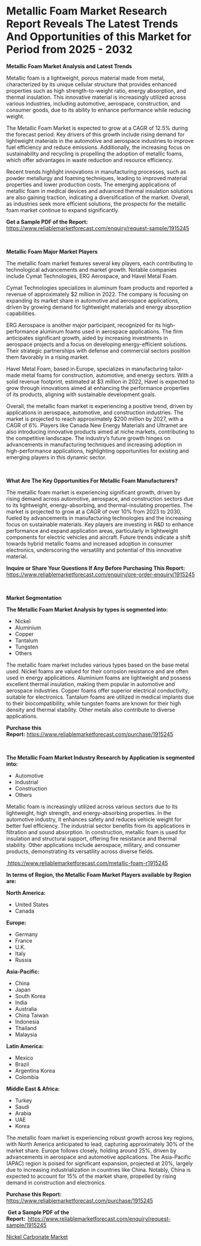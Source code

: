 <p><h1>Metallic Foam Market Research Report Reveals The Latest Trends And Opportunities of this Market for Period from 2025 - 2032</h1></p><p><strong>Metallic Foam Market Analysis and Latest Trends</strong></p>
<p><p>Metallic foam is a lightweight, porous material made from metal, characterized by its unique cellular structure that provides enhanced properties such as high strength-to-weight ratio, energy absorption, and thermal insulation. This innovative material is increasingly utilized across various industries, including automotive, aerospace, construction, and consumer goods, due to its ability to enhance performance while reducing weight.</p><p>The Metallic Foam Market is expected to grow at a CAGR of 12.5% during the forecast period. Key drivers of this growth include rising demand for lightweight materials in the automotive and aerospace industries to improve fuel efficiency and reduce emissions. Additionally, the increasing focus on sustainability and recycling is propelling the adoption of metallic foams, which offer advantages in waste reduction and resource efficiency. </p><p>Recent trends highlight innovations in manufacturing processes, such as powder metallurgy and foaming techniques, leading to improved material properties and lower production costs. The emerging applications of metallic foam in medical devices and advanced thermal insulation solutions are also gaining traction, indicating a diversification of the market. Overall, as industries seek more efficient solutions, the prospects for the metallic foam market continue to expand significantly.</p></p>
<p><strong>Get a Sample PDF of the Report:&nbsp;</strong> <a href="https://www.reliablemarketforecast.com/enquiry/request-sample/1915245?utm_campaign=3169&utm_medium=2&utm_source=Github&utm_content=ia&utm_term=01042025&utm_id=metallic-foam">https://www.reliablemarketforecast.com/enquiry/request-sample/1915245</a></p>
<p>&nbsp;</p>
<p><strong>Metallic Foam Major Market Players</strong></p>
<p><p>The metallic foam market features several key players, each contributing to technological advancements and market growth. Notable companies include Cymat Technologies, ERG Aerospace, and Havel Metal Foam. </p><p>Cymat Technologies specializes in aluminum foam products and reported a revenue of approximately $2 million in 2022. The company is focusing on expanding its market share in automotive and aerospace applications, driven by growing demand for lightweight materials and energy absorption capabilities.</p><p>ERG Aerospace is another major participant, recognized for its high-performance aluminum foams used in aerospace applications. The firm anticipates significant growth, aided by increasing investments in aerospace projects and a focus on developing energy-efficient solutions. Their strategic partnerships with defense and commercial sectors position them favorably in a rising market.</p><p>Havel Metal Foam, based in Europe, specializes in manufacturing tailor-made metal foams for construction, automotive, and energy sectors. With a solid revenue footprint, estimated at $3 million in 2022, Havel is expected to grow through innovations aimed at enhancing the performance properties of its products, aligning with sustainable development goals.</p><p>Overall, the metallic foam market is experiencing a positive trend, driven by applications in aerospace, automotive, and construction industries. The market is projected to reach approximately $200 million by 2027, with a CAGR of 6%. Players like Canada New Energy Materials and Ultramet are also introducing innovative products aimed at niche markets, contributing to the competitive landscape. The industry’s future growth hinges on advancements in manufacturing techniques and increasing adoption in high-performance applications, highlighting opportunities for existing and emerging players in this dynamic sector.</p></p>
<p>&nbsp;</p>
<p><strong>What Are The Key Opportunities For Metallic Foam Manufacturers?</strong></p>
<p><p>The metallic foam market is experiencing significant growth, driven by rising demand across automotive, aerospace, and construction sectors due to its lightweight, energy-absorbing, and thermal-insulating properties. The market is projected to grow at a CAGR of over 10% from 2023 to 2030, fueled by advancements in manufacturing technologies and the increasing focus on sustainable materials. Key players are investing in R&D to enhance performance and expand application areas, particularly in lightweight components for electric vehicles and aircraft. Future trends indicate a shift towards hybrid metallic foams and increased adoption in consumer electronics, underscoring the versatility and potential of this innovative material.</p></p>
<p><strong>Inquire or Share Your Questions If Any Before Purchasing This Report:</strong> <a href="https://www.reliablemarketforecast.com/enquiry/pre-order-enquiry/1915245?utm_campaign=3169&utm_medium=2&utm_source=Github&utm_content=ia&utm_term=01042025&utm_id=metallic-foam">https://www.reliablemarketforecast.com/enquiry/pre-order-enquiry/1915245</a></p>
<p>&nbsp;</p>
<p><strong>Market Segmentation</strong></p>
<p><strong>The Metallic Foam Market Analysis by types is segmented into:</strong></p>
<p><ul><li>Nickel</li><li>Aluminium</li><li>Copper</li><li>Tantalum</li><li>Tungsten</li><li>Others</li></ul></p>
<p><p>The metallic foam market includes various types based on the base metal used. Nickel foams are valued for their corrosion resistance and are often used in energy applications. Aluminium foams are lightweight and possess excellent thermal insulation, making them popular in automotive and aerospace industries. Copper foams offer superior electrical conductivity, suitable for electronics. Tantalum foams are utilized in medical implants due to their biocompatibility, while tungsten foams are known for their high density and thermal stability. Other metals also contribute to diverse applications.</p></p>
<p><strong>Purchase this Report:&nbsp;</strong><a href="https://www.reliablemarketforecast.com/purchase/1915245?utm_campaign=3169&utm_medium=2&utm_source=Github&utm_content=ia&utm_term=01042025&utm_id=metallic-foam">https://www.reliablemarketforecast.com/purchase/1915245</a></p>
<p>&nbsp;</p>
<p><strong>The Metallic Foam Market Industry Research by Application is segmented into:</strong></p>
<p><ul><li>Automotive</li><li>Industrial</li><li>Construction</li><li>Others</li></ul></p>
<p><p>Metallic foam is increasingly utilized across various sectors due to its lightweight, high strength, and energy-absorbing properties. In the automotive industry, it enhances safety and reduces vehicle weight for better fuel efficiency. The industrial sector benefits from its applications in filtration and sound absorption. In construction, metallic foam is used for insulation and structural support, offering fire resistance and thermal stability. Other applications include aerospace, military, and consumer products, demonstrating its versatility across diverse fields.</p></p>
<p><a href="https://www.reliablemarketforecast.com/metallic-foam-r1915245?utm_campaign=3169&utm_medium=2&utm_source=Github&utm_content=ia&utm_term=01042025&utm_id=metallic-foam">&nbsp;https://www.reliablemarketforecast.com/metallic-foam-r1915245</a></p>
<p><strong>In terms of Region, the Metallic Foam Market Players available by Region are:</strong></p>
<p>
    <p> <strong> North America: </strong>
        <ul>
            <li>United States</li>
            <li>Canada</li>
        </ul>
        </p> 
    <p> <strong> Europe: </strong>
        <ul>
            <li>Germany</li>
            <li>France</li>
            <li>U.K.</li>
            <li>Italy</li>
            <li>Russia</li>
        </ul>
        </p> 
    <p> <strong> Asia-Pacific: </strong>
        <ul>
            <li>China</li>
            <li>Japan</li>
            <li>South Korea</li>
            <li>India</li>
            <li>Australia</li>
            <li>China Taiwan</li>
            <li>Indonesia</li>
            <li>Thailand</li>
            <li>Malaysia</li>
        </ul>
        </p> 
    <p> <strong> Latin America: </strong>
        <ul>
            <li>Mexico</li>
            <li>Brazil</li>
            <li>Argentina Korea</li>
            <li>Colombia</li>
        </ul>
        </p> 
    <p> <strong> Middle East & Africa: </strong>
        <ul>
            <li>Turkey</li>
            <li>Saudi</li>
            <li>Arabia</li>
            <li>UAE</li>
            <li>Korea</li>
        </ul>
    </p>
    </p>
<p><p>The metallic foam market is experiencing robust growth across key regions, with North America anticipated to lead, capturing approximately 30% of the market share. Europe follows closely, holding around 25%, driven by advancements in aerospace and automotive applications. The Asia-Pacific (APAC) region is poised for significant expansion, projected at 20%, largely due to increasing industrialization in countries like China. Notably, China is expected to account for 15% of the market share, propelled by rising demand in construction and electronics.</p></p>
<p><strong>Purchase this Report: </strong><a href="https://www.reliablemarketforecast.com/purchase/1915245?utm_campaign=3169&utm_medium=2&utm_source=Github&utm_content=ia&utm_term=01042025&utm_id=metallic-foam">https://www.reliablemarketforecast.com/purchase/1915245</a></p>
<p>&nbsp;<strong>Get a Sample PDF of the Report:&nbsp;&nbsp;</strong><a href="https://www.reliablemarketforecast.com/enquiry/request-sample/1915245?utm_campaign=3169&utm_medium=2&utm_source=Github&utm_content=ia&utm_term=01042025&utm_id=metallic-foam">https://www.reliablemarketforecast.com/enquiry/request-sample/1915245</a></p>
<p><strong></strong></p>
<p><p><a href="https://github.com/balapopepi/Market-Research-Report-List-1/blob/main/nickel-carbonate-market.md?utm_campaign=3169&utm_medium=2&utm_source=Github&utm_content=ia&utm_term=01042025&utm_id=metallic-foam">Nickel Carbonate Market</a></p></p>